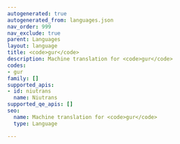```yaml
---
autogenerated: true
autogenerated_from: languages.json
nav_order: 999
nav_exclude: true
parent: Languages
layout: language
title: <code>gur</code>
description: Machine translation for <code>gur</code>
codes:
- gur
family: []
supported_apis:
- id: niutrans
  name: Niutrans
supported_qe_apis: []
seo:
  name: Machine translation for <code>gur</code>
  type: Language

---
```


